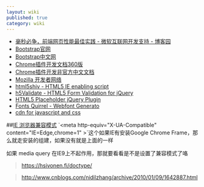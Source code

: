 ```yaml
---
layout: wiki
published: true
category: wiki
---
```


* [毫秒必争，前端网页性能最佳实践 - 微软互联网开发支持 - 博客园](http://www.cnblogs.com/developersupport/p/webpage-performance-best-practices.html)
* [Bootstrap官网](http://getbootstrap.com)
* [Bootstrap中文网](http://www.bootcss.com)
* [Chrome插件开发文档360版](http://open.chrome.360.cn/extension_dev/overview.html)
* [Chrome插件开发非官方中文文档](https://crxdoc-zh.appspot.com/apps/about_apps.html)
* [Mozilla 开发者网络](https://developer.mozilla.org/zh-CN/)
* [html5shiv - HTML5 IE enabling script](https://code.google.com/p/html5shiv)
* [h5Validate - HTML5 Form Validation for jQuery](http://ericleads.com/h5validate)
* [HTML5 Placeholder jQuery Plugin](http://mathiasbynens.be/demo/placeholder)
* [Fonts Quirrel - Webfont Generato](http://www.fontsquirrel.com/tools/webfont-generator)
* [cdn for javascript and css](http://cdnjs.com/)

##[IE 浏览器兼容模式](http://msdn.microsoft.com/en-us/library/jj676915\(v=vs.85\).aspx)
`<meta http-equiv="X-UA-Compatible" content="IE=Edge,chrome=1" >`这个如果IE有安装Google Chrome Frame，那么就走安装的组建，如果没有就是上面的一样

如果 media query 在IE9上不起作用，那就要看看是不是设置了兼容模式了咯
> https://hsivonen.fi/doctype/

> http://www.cnblogs.com/nidilzhang/archive/2010/01/09/1642887.html